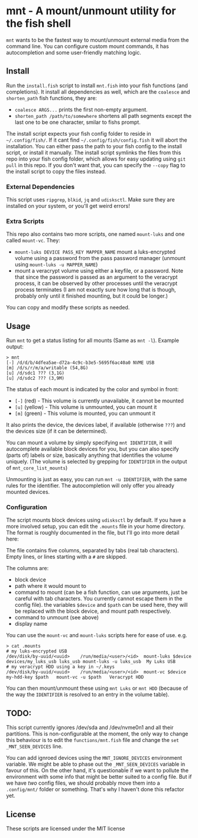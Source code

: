 # mnt - A mount/unmount utility for the fish shell

`mnt` wants to be the fastest way to mount/unmount external media from the command line. You can configure custom mount commands, it has autocompletion and some user-friendly matching logic.

## Install

Run the `install.fish` script to install `mnt.fish` into your fish functions (and completions). It install all dependencies as well, which are the `coalesce` and `shorten_path` fish functions, they are:

 * `coalesce ARGS...` prints the first non-empty argument. 
 * `shorten_path /path/to/somewhere` shortens all path segments except the last one to be one character, smilar to fishs prompt.

The install script expects your fish config folder to reside in `~/.config/fish/`. If it cant find `~/.config/fish/config.fish` it will abort the installation. You can either pass the path to your fish config to the install script, or install it manually. The install script symlinks the files from this repo into your fish config folder, which allows for easy updating using `git pull` in this repo. If you don't want that, you can specify the `--copy` flag to the install script to copy the files instead.

### External Dependencies

This script uses `ripgrep`, `blkid`, `jq` and `udisksctl`. Make sure they are installed on your system, or you'll get weird errors!

### Extra Scripts

This repo also contains two more scripts, one named `mount-luks` and one called `mount-vc`. They:

 - `mount-luks DEVICE PASS_KEY MAPPER_NAME` mount a luks-encrypted volume using a password from the pass password manager (unmount using `mount-luks -u MAPPER_NAME`)
 - mount a veracrypt volume using either a keyfile, or a password. Note that since the password is passed as an argument to the veracrypt process, it can be observed by other processes until the veracrypt process terminates (I am not exactly sure how long that is though, probably only until it finished mounting, but it could be longer.)

You can copy and modify these scripts as needed.

## Usage

Run `mnt` to get a status listing for all mounts (Same as `mnt -l`). Example output:

```
> mnt
[-] /d/d/b/4dfea5ae-d72a-4c9c-b3e5-5695f6ac40a0	NVME USB
[m] /d/s/r/m/a/writable (54,8G)
[u] /d/sdc1	??? (3,1G)
[u] /d/sdc2	??? (3,9M)
```

The status of each mount is indicated by the color and symbol in front:

 - `[-]` (red) - This volume is currently unavailable, it cannot be mounted
 - `[u]` (yellow) - This volume is unmounted, you can mount it
 - `[m]` (green) - This volume is mounted, you can unmount it

It also prints the device, the devices label, if available (otherwise `???`) and the devices size (if it can be determined).

You can mount a volume by simply specifying `mnt IDENTIFIER`, it will autocomplete available block devices for you, but you can also specify (parts of) labels or size, basically anything that identifies the volume uniquely. (The volume is selected by grepping for `IDENTIFIER` in the output of `mnt_core_list_mounts`)

Unmounting is just as easy, you can run `mnt -u IDENTIFIER`, with the same rules for the identifier. The autocompletion will only offer you already mounted devices.

### Configuration

The script mounts block devices using `udisksctl` by default. If you have a more involved setup, you can edit the `.mounts` file in your home directory. The format is roughly documented in the file, but I'll go into more detail here:

The file contains five columns, separated by tabs (real tab characters). Empty lines, or lines starting with a `#` are skipped.

The columns are:

 - block device
 - path where it would mount to
 - command to mount (can be a fish function, can use arguments, just be careful with tab characters. You currently cannot escape them in the config file). the variables `$device` and `$path` can be used here, they will be replaced with the block device, and mount path respectively.
 - command to unmount (see above)
 - display name

You can use the `mount-vc` and `mount-luks` scripts here for ease of use. e.g.

```
> cat .mounts
# my luks-encrypted USB
/dev/disk/by-uuid/<uuid>	/run/media/<user>/<id>	mount-luks $device devices/my_luks_usb luks_usb	mount-luks -u luks_usb	My Luks USB
# my veracrypt HDD using a key in ~/.keys
/dev/disk/by-uuid/<uuid>	/run/media/<user>/<id>	mount-vc $device my-hdd-key $path	mount-vc -u $path	Veracrypt HDD
```

You can then mount/unmount these using `mnt Luks` or `mnt HDD` (because of the way the `IDENTIFIER` is resolved to an entry in the volume table).

## TODO:

This script currently ignores /dev/sda and /dev/nvme0n1 and all their partitions. This is non-configurable at the moment, the only way to change this behaviour is to edit the `functions/mnt.fish` file and change the `set _MNT_SEEN_DEVICES` line.

You can add ignroed devices using the `MNT_IGNORE_DEVICES` environment variable. We might be able to phase out the `_MNT_SEEN_DEVICES` variable in favour of this. On the other hand, it's questionable if we want to pollute the environment with some info that might be better suited to a config file. But if we have *two* config files, we should probably move them into a `.config/mnt/` folder or something. That's why I haven't done this refactor yet.

## License

These scripts are licensed under the MIT license
